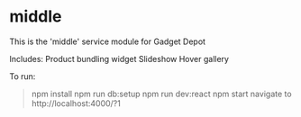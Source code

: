 # middle
This is the 'middle' service module for Gadget Depot

Includes:
Product bundling widget
Slideshow
Hover gallery

To run:
  > npm install
  > npm run db:setup
  > npm run dev:react
  > npm start
  navigate to http://localhost:4000/?1
